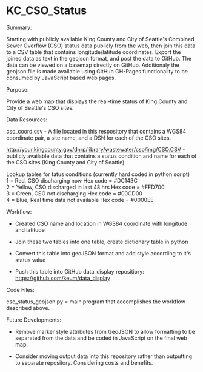 KC_CSO_Status
=============

Summary:

Starting with publicly available King County and City of Seattle's Combined Sewer Overflow (CSO) status data publicly from the web, then join this data to a CSV table that contains longitude/latitude coordinates. Export the joined data as text in the geojson format, and post the data to GitHub. The data can be viewed on a basemap directly on GitHub. Additionaly the geojson file is made available using GitHub GH-Pages functionality to be consumed by JavaScript based web pages.

Purpose:

Provide a web map that displays the real-time status of King County and City of Seattle's CSO sites.

Data Resources:

cso_coord.csv - A file located in this respository that contains a WGS84 coordinate pair, a site name, and a DSN for each of the CSO sites.

http://your.kingcounty.gov/dnrp/library/wastewater/cso/img/CSO.CSV - publicly available data that contains a status condition and name for each of the CSO sites (King County and City of Seattle).

Lookup tables for tatus conditions (currently hard coded in python script) <br>
    1 = Red, CSO discharging now Hex code = #DC143C<br>
    2 = Yellow, CSO discharged in last 48 hrs Hex code = #FFD700<br>
    3 = Green, CSO not discharging Hex code = #00CD00<br>
    4 = Blue, Real time data not available Hex code = #0000EE<br>

Workflow:

* Created CSO name and location in WGS84 coordinate with longitude and latitude

* Join these two tables into one table, create dictionary table in python

* Convert this table into geoJSON format and add style according to it's status value

* Push this table into GitHub data_display repositiory: https://github.com/keum/data_display

Code Files:

cso_status_geojson.py = main program that accomplishes the workflow described above.

Future Developments:

* Remove marker style attributes from GeoJSON to allow formatting to be separated from the data and be coded in JavaScript on the final web map.

* Consider moving output data into this repository rather than outputting to separate repository. Considering costs and benefits.
